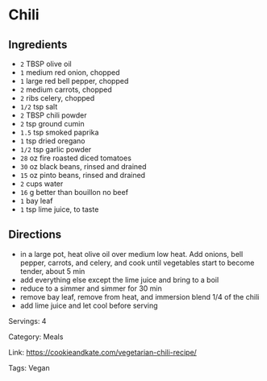 # Chili

## Ingredients

- `2` TBSP olive oil
- `1` medium red onion, chopped
- `1` large red bell pepper, chopped
- `2` medium carrots, chopped
- `2` ribs celery, chopped
- `1/2` tsp salt
- `2` TBSP chili powder
- `2` tsp ground cumin
- `1.5` tsp smoked paprika
- `1` tsp dried oregano
- `1/2` tsp garlic powder
- `28` oz fire roasted diced tomatoes
- `30` oz black beans, rinsed and drained
- `15` oz pinto beans, rinsed and drained
- `2` cups water
- `16` g better than bouillon no beef
- `1` bay leaf
- `1` tsp lime juice, to taste

## Directions

- in a large pot, heat olive oil over medium low heat. Add onions, bell pepper, carrots, and celery, and cook until vegetables start to become tender, about 5 min
- add everything else except the lime juice and bring to a boil
- reduce to a simmer and simmer for 30 min
- remove bay leaf, remove from heat, and immersion blend 1/4 of the chili
- add lime juice and let cool before serving

Servings: 4

Category: Meals

Link: https://cookieandkate.com/vegetarian-chili-recipe/

Tags: Vegan

